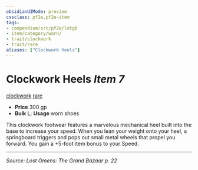 ```yaml
---
obsidianUIMode: preview
cssclass: pf2e,pf2e-item
tags:
- compendium/src/pf2e/lotgb
- item/category/worn/
- trait/clockwork
- trait/rare
aliases: ["Clockwork Heels"]
---
```

# Clockwork Heels *Item 7*  
[clockwork](clockwork-g-g.md "Clockwork  Trait")  [rare](rare.md "Rare Rarity Trait")  

- **Price** 300 gp
- **Bulk** L; **Usage** worn shoes

This clockwork footwear features a marvelous mechanical heel built into the base to increase your speed. When you lean your weight onto your heel, a springboard triggers and pops out small metal wheels that propel you forward. You gain a +5-foot item bonus to your Speed.


---
*Source: Lost Omens: The Grand Bazaar p. 22*